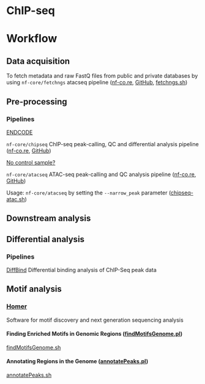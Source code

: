 # ChIP-seq
# Workflow
## Data acquisition
To fetch metadata and raw FastQ files from public and private databases by using `nf-core/fetchngs` atacseq pipeline ([nf-co.re](https://nf-co.re/fetchngs/1.11.0), [GitHub](https://github.com/nf-core/fetchngs), [fetchngs.sh](https://github.com/uninchan/barbierilab/blob/main/ATAC-seq/fetchngs.sh))
## Pre-processing
### Pipelines
[ENDCODE](https://github.com/ENCODE-DCC/chip-seq-pipeline2)

`nf-core/chipseq` ChIP-seq peak-calling, QC and differential analysis pipeline ([nf-co.re](https://nf-co.re/chipseq/dev), [GitHub](https://github.com/nf-core/chipseq))

[No control sample?](https://github.com/nf-core/chipseq/issues/126)

`nf-core/atacseq` ATAC-seq peak-calling and QC analysis pipeline ([nf-co.re](https://nf-co.re/atacseq/2.1.2), [GitHub](https://github.com/nf-core/atacseq))

Usage: `nf-core/atacseq` by setting the `--narrow_peak` parameter ([chipseq-atac.sh](https://github.com/uninchan/barbierilab/blob/main/ChIP-seq/chipseq-atac.sh))
## Downstream analysis
## Differential analysis
### Pipelines
[DiffBind](https://bioconductor.org/packages/release/bioc/vignettes/DiffBind/inst/doc/DiffBind.pdf)
Differential binding analysis of ChIP-Seq peak data

## Motif analysis
### [Homer](http://homer.ucsd.edu/homer/)
Software for motif discovery and next generation sequencing analysis

#### Finding Enriched Motifs in Genomic Regions ([findMotifsGenome.pl](http://homer.ucsd.edu/homer/ngs/peakMotifs.html))

[findMotifsGenome.sh](https://github.com/uninchan/barbierilab/blob/main/ChIP-seq/findMotifsGenome.sh)

#### Annotating Regions in the Genome ([annotatePeaks.pl](http://homer.ucsd.edu/homer/ngs/annotation.html))

[annotatePeaks.sh](https://github.com/uninchan/barbierilab/blob/main/ChIP-seq/annotatePeaks.sh)

